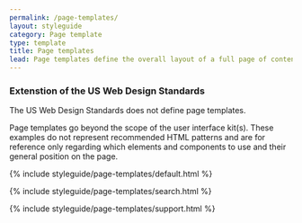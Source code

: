 ```yaml
---
permalink: /page-templates/
layout: styleguide
category: Page template
type: template
title: Page templates
lead: Page templates define the overall layout of a full page of content made up of elements and components.
---
```


<div class="usa-alert usa-alert-info">
  <div class="usa-alert-body">
    <h3 class="usa-alert-heading">Extenstion of the US Web Design Standards</h3>
    <p class="usa-alert-text">The US Web Design Standards does not define page templates.</p>
  </div>
</div>

<p>Page templates go beyond the scope of the user interface kit(s). These examples do not represent recommended HTML patterns and are for reference only regarding which elements and components to use and their general position on the page.</p>

{% include styleguide/page-templates/default.html %}

{% include styleguide/page-templates/search.html %}

{% include styleguide/page-templates/support.html %}
